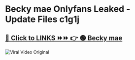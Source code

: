
 # Becky mae Onlyfans Leaked - Update Files c1g1j

## <h2><a href="https://clipsfans.com/Becky_mae&ref=git">🔗 Click to LINKS ⏩⏩ 👉 🟢 Becky mae </a></h2>

<a href="https://clipsfans.com/Becky_mae&ref=git" rel="nofollow" data-target="animated-image.originalLink"><img src="https://i.ibb.co.com/xMMVF88/686577567.gif" alt="Viral Video Original" style="max-width: 100%; display: inline-block;" data-target="animated-image.originalImage"></a>

